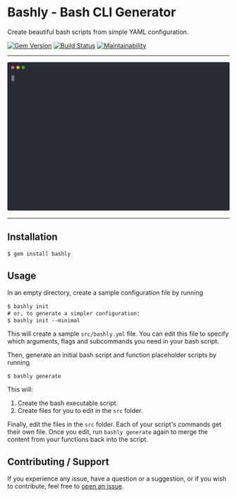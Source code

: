 Bashly - Bash CLI Generator
==================================================

Create beautiful bash scripts from simple YAML configuration.

[![Gem Version](https://badge.fury.io/rb/bashly.svg)](https://badge.fury.io/rb/bashly)
[![Build Status](https://travis-ci.com/DannyBen/bashly.svg?branch=master)](https://travis-ci.com/DannyBen/bashly)
[![Maintainability](https://api.codeclimate.com/v1/badges/8cf89047e50ca601e431/maintainability)](https://codeclimate.com/github/DannyBen/bashly/maintainability)

---

![demo](demo/cast.svg)

---

Installation
--------------------------------------------------

    $ gem install bashly


Usage
--------------------------------------------------

In an empty directory, create a sample configuration file by running

    $ bashly init
    # or, to generate a simpler configuration:
    $ bashly init --minimal

This will create a sample `src/bashly.yml` file.
You can edit this file to specify which arguments, flags and subcommands you
need in your bash script.

Then, generate an initial bash script and function placeholder scripts by
running

    $ bashly generate

This will:

1. Create the bash executable script.
2. Create files for you to edit in the `src` folder.

Finally, edit the files in the `src` folder. Each of your script's commands
get their own file. Once you edit, run `bashly generate` again to merge the
content from your functions back into the script.


Contributing / Support
--------------------------------------------------

If you experience any issue, have a question or a suggestion, or if you wish
to contribute, feel free to [open an issue][issues].

[issues]: https://github.com/DannyBen/bashly/issues

